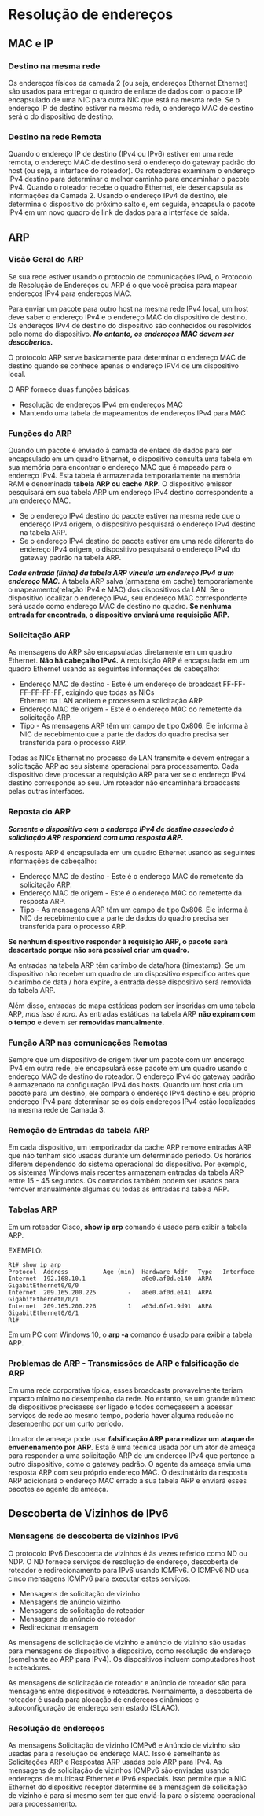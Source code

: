 # Resolução de endereços

## MAC e IP

### Destino na mesma rede

Os endereços físicos da camada 2 (ou seja, endereços Ethernet Ethernet) são usados para entregar o quadro de 
enlace de dados com o pacote IP encapsulado de uma NIC para outra NIC que está na mesma rede. Se o endereço IP 
de destino estiver na mesma rede, o endereço MAC de destino será o do dispositivo de destino.

### Destino na rede Remota

Quando o endereço IP de destino (IPv4 ou IPv6) estiver em uma rede remota, o endereço MAC de destino será o 
endereço do gateway padrão do host (ou seja, a interface do roteador).
Os roteadores examinam o endereço IPv4 destino para determinar o melhor caminho para encaminhar o pacote IPv4. 
Quando o roteador recebe o quadro Ethernet, ele desencapsula as informações da Camada 2. 
Usando o endereço IPv4 de destino, ele determina o dispositivo do próximo salto e, em seguida, encapsula o 
pacote IPv4 em um novo quadro de link de dados para a interface de saída.

## ARP

### Visão Geral do ARP

Se sua rede estiver usando o protocolo de comunicações IPv4, o Protocolo de Resolução de Endereços ou ARP é o 
que você precisa para mapear endereços IPv4 para endereços MAC.

Para enviar um pacote para outro host na mesma rede IPv4 local, um host deve saber o endereço IPv4 e o 
endereço MAC do dispositivo de destino. 
Os endereços IPv4 de destino do dispositivo são conhecidos ou resolvidos pelo nome do dispositivo. 
***No entanto, os endereços MAC devem ser descobertos.***

O protocolo ARP serve basicamente para determinar o endereço MAC de destino quando se conhece apenas o endereço IPV4 de um dispositivo local.

O ARP fornece duas funções básicas:
* Resolução de endereços IPv4 em endereços MAC
* Mantendo uma tabela de mapeamentos de endereços IPv4 para MAC

### Funções do ARP

Quando um pacote é enviado à camada de enlace de dados para ser encapsulado em um quadro Ethernet, o 
dispositivo consulta uma tabela em sua memória para encontrar o endereço MAC que é mapeado para o endereço IPv4. 
Esta tabela é armazenada temporariamente na memória RAM e denominada **tabela ARP ou cache ARP.**
O dispositivo emissor pesquisará em sua tabela ARP um endereço IPv4 destino correspondente a um endereço MAC.

* Se o endereço IPv4 destino do pacote estiver na mesma rede que o endereço IPv4 origem, o dispositivo 
pesquisará o endereço IPv4 destino na tabela ARP.
* Se o endereço IPv4 destino do pacote estiver em uma rede diferente do endereço IPv4 origem, o dispositivo 
pesquisará o endereço IPv4 do gateway padrão na tabela ARP.

***Cada entrada (linha) da tabela ARP vincula um endereço IPv4 a um endereço MAC.***
A tabela ARP salva (armazena em cache) temporariamente o mapeamento(relação IPv4 e MAC) dos dispositivos da LAN.
Se o dispositivo localizar o endereço IPv4, seu endereço MAC correspondente será usado como endereço MAC de destino no quadro. 
**Se nenhuma entrada for encontrada, o dispositivo enviará uma requisição ARP.**

### Solicitação ARP

As mensagens do ARP são encapsuladas diretamente em um quadro Ethernet. **Não há cabeçalho IPv4.** 
A requisição ARP é encapsulada em um quadro Ethernet usando as seguintes informações de cabeçalho:

* Endereço MAC de destino - Este é um endereço de broadcast FF-FF-FF-FF-FF-FF, exigindo que todas as NICs  
Ethernet na LAN aceitem e processem a solicitação ARP.
* Endereço MAC de origem - Este é o endereço MAC do remetente da solicitação ARP.
* Tipo - As mensagens ARP têm um campo de tipo 0x806. Ele informa à NIC de recebimento que a parte de dados do 
quadro precisa ser transferida para o processo ARP.

Todas as NICs Ethernet no processo de LAN transmite e devem entregar a solicitação ARP ao seu sistema 
operacional para processamento. 
Cada dispositivo deve processar a requisição ARP para ver se o endereço IPv4 destino corresponde ao seu. 
Um roteador não encaminhará broadcasts pelas outras interfaces.

### Reposta do ARP

***Somente o dispositivo com o endereço IPv4 de destino associado à solicitação ARP responderá com uma resposta ARP.***

A resposta ARP é encapsulada em um quadro Ethernet usando as seguintes informações de cabeçalho:

* Endereço MAC de destino - Este é o endereço MAC do remetente da solicitação ARP.
* Endereço MAC de origem - Este é o endereço MAC do remetente da resposta ARP.
* Tipo - As mensagens ARP têm um campo de tipo 0x806. Ele informa à NIC de recebimento que a parte de dados do 
quadro precisa ser transferida para o processo ARP.

**Se nenhum dispositivo responder à requisição ARP, o pacote será descartado porque não será possível criar um quadro.**

As entradas na tabela ARP têm carimbo de data/hora (timestamp). 
Se um dispositivo não receber um quadro de um dispositivo específico antes que o carimbo de data / hora 
expire, a entrada desse dispositivo será removida da tabela ARP.

Além disso, entradas de mapa estáticas podem ser inseridas em uma tabela ARP, _mas isso é raro_.
As entradas estáticas na tabela ARP **não expiram com o tempo** e devem ser **removidas manualmente.**

### Função ARP nas comunicações Remotas

Sempre que um dispositivo de origem tiver um pacote com um endereço IPv4 em outra rede, ele encapsulará esse 
pacote em um quadro usando o endereço MAC de destino do roteador.
O endereço IPv4 do gateway padrão é armazenado na configuração IPv4 dos hosts.
Quando um host cria um pacote para um destino, ele compara o endereço IPv4 destino e seu próprio endereço IPv4 
para determinar se os dois endereços IPv4 estão localizados na mesma rede de Camada 3.

### Remoção de Entradas da tabela ARP

Em cada dispositivo, um temporizador da cache ARP remove entradas ARP que não tenham sido usadas durante um determinado período.
Os horários diferem dependendo do sistema operacional do dispositivo. 
Por exemplo, os sistemas Windows mais recentes armazenam entradas da tabela ARP entre 15 - 45 segundos.
Os comandos também podem ser usados para remover manualmente algumas ou todas as entradas na tabela ARP. 

### Tabelas ARP

Em um roteador Cisco, **show ip arp** comando é usado para exibir a tabela ARP.

EXEMPLO:
```` 
R1# show ip arp
Protocol  Address          Age (min)  Hardware Addr   Type   Interface
Internet  192.168.10.1            -   a0e0.af0d.e140  ARPA   GigabitEthernet0/0/0
Internet  209.165.200.225         -   a0e0.af0d.e141  ARPA   GigabitEthernet0/0/1
Internet  209.165.200.226         1   a03d.6fe1.9d91  ARPA   GigabitEthernet0/0/1
R1#
````
Em um PC com Windows 10, o **arp -a** comando é usado para exibir a tabela ARP.

### Problemas de ARP - Transmissões de ARP e falsificação de ARP

Em uma rede corporativa típica, esses broadcasts provavelmente teriam impacto mínimo no desempenho da rede.
No entanto, se um grande número de dispositivos precisasse ser ligado e todos começassem a acessar serviços de 
rede ao mesmo tempo, poderia haver alguma redução no desempenho por um curto período.

Um ator de ameaça pode usar **falsificação ARP para realizar um ataque de envenenamento por ARP.**
Esta é uma técnica usada por um ator de ameaça para responder a uma solicitação ARP de um endereço IPv4 que 
pertence a outro dispositivo, como o gateway padrão.
O agente da ameaça envia uma resposta ARP com seu próprio endereço MAC. O destinatário da resposta ARP 
adicionará o endereço MAC errado à sua tabela ARP e enviará esses pacotes ao agente de ameaça.

## Descoberta de Vizinhos de IPv6

### Mensagens de descoberta de vizinhos IPv6

O protocolo IPv6 Descoberta de vizinhos é às vezes referido como ND ou NDP. 
O ND fornece serviços de resolução de endereço, descoberta de roteador e redirecionamento para IPv6 usando 
ICMPv6. O ICMPv6 ND usa cinco mensagens ICMPv6 para executar estes serviços:

* Mensagens de solicitação de vizinho
* Mensagens de anúncio vizinho
* Mensagens de solicitação de roteador
* Mensagens de anúncio do roteador
* Redirecionar mensagem

As mensagens de solicitação de vizinho e anúncio de vizinho são usadas para mensagens de dispositivo a 
dispositivo, como resolução de endereço (semelhante ao ARP para IPv4). 
Os dispositivos incluem computadores host e roteadores.

As mensagens de solicitação de roteador e anúncio de roteador são para mensagens entre dispositivos e roteadores. 
Normalmente, a descoberta de roteador é usada para alocação de endereços dinâmicos e autoconfiguração de endereço sem estado (SLAAC).

### Resolução de endereços

As mensagens Solicitação de vizinho ICMPv6 e Anúncio de vizinho são usadas para a resolução de endereço MAC. 
Isso é semelhante às Solicitações ARP e Respostas ARP usadas pelo ARP para IPv4.
As mensagens de solicitação de vizinhos ICMPv6 são enviadas usando endereços de multicast Ethernet e IPv6 especiais. 
Isso permite que a NIC Ethernet do dispositivo receptor determine se a mensagem de solicitação de vizinho é 
para si mesmo sem ter que enviá-la para o sistema operacional para processamento.

